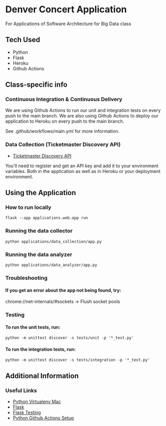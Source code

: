 # Denver Concert Application
For Applications of Software Architecture for Big Data class

## Tech Used
- Python
- Flask
- Heroku
- Github Actions

## Class-specific info

### Continuous Integration & Continuous Delivery
We are using Github Actions to run our unit and integration tests on every push to the main branch. We are also using Github Actions to deploy our application to Heroku on every push to the main branch.

See .github/workflows/main.yml for more information.

### Data Collection (Ticketmaster Discovery API)
- [Ticketmaster Discovery API](https://developer.ticketmaster.com/products-and-docs/apis/discovery-api/v2/)

You'll need to register and get an API key and add it to your environment variables.  Both in the application as well as in Heroku or your deployment environment.


## Using the Application
### How to run locally
`flask --app applications.web.app run`

### Running the data collector
`python applications/data_collection/app.py`

### Running the data analyzer
`python applications/data_analyzer/app.py`

### Troubleshooting
#### If you get an error about the app not being found, try:
chrome://net-internals/#sockets -> Flush socket pools

### Testing
#### To run the unit tests, run:
`python -m unittest discover -s tests/unit -p '*_test.py'`
#### To run the integration tests, run:
`python -m unittest discover -s tests/integration -p '*_test.py'`

## Additional Information
### Useful Links
- [Python Virtualenv Mac](https://gist.github.com/pandafulmanda/730a9355e088a9970b18275cb9eadef3)
- [Flask](https://flask.palletsprojects.com/en/2.3.x/)
- [Flask Testing](https://flask.palletsprojects.com/en/3.0.x/testing/)
- [Python Github Actions Setup](https://docs.github.com/en/actions/automating-builds-and-tests/building-and-testing-python)